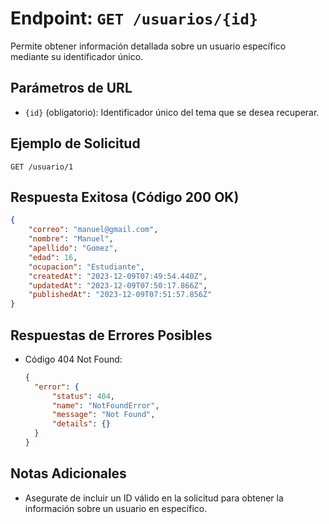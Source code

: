 # Endpoint: `GET /usuarios/{id}`

Permite obtener información detallada sobre un usuario específico mediante su identificador único.

## Parámetros de URL
- `{id}` (obligatorio): Identificador único del tema que se desea recuperar.

## Ejemplo de Solicitud
```http
GET /usuario/1
```

## Respuesta Exitosa (Código 200 OK)
```json
{
    "correo": "manuel@gmail.com",
    "nombre": "Manuel",
    "apellido": "Gomez",
    "edad": 16,
    "ocupacion": "Estudiante",
    "createdAt": "2023-12-09T07:49:54.440Z",
    "updatedAt": "2023-12-09T07:50:17.866Z",
    "publishedAt": "2023-12-09T07:51:57.856Z"
}
```

## Respuestas de Errores Posibles
- Código 404 Not Found:

  ```json
  {
    "error": {
        "status": 404,
        "name": "NotFoundError",
        "message": "Not Found",
        "details": {}
    }
  }
  ```

## Notas Adicionales

- Asegurate de incluir un ID válido en la solicitud para obtener la información
  sobre un usuario en específico.

